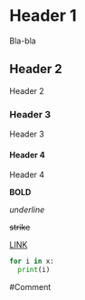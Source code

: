 # Header 1
Bla-bla
## Header 2
Header 2
### Header 3
Header 3
#### Header 4
Header 4

**BOLD**

_underline_

~~strike~~

[LINK](http://ya.ru)

``` python
for i in x:
  print(i)
```

#Comment
